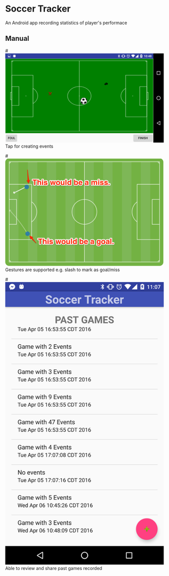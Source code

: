 # Soccer Tracker
An Android app recording statistics of player's performace

## Manual
#![Tap](https://github.com/slicedbread/SoccerTracker/blob/master/screenshots/EventCreate.png)
Tap for creating events

#![Gesture](https://github.com/slicedbread/SoccerTracker/blob/master/screenshots/Goal.png)
Gestures are supported e.g. slash to mark as goal/miss

#![Gesture](https://github.com/slicedbread/SoccerTracker/blob/master/screenshots/History.png)
Able to review and share past games recorded
